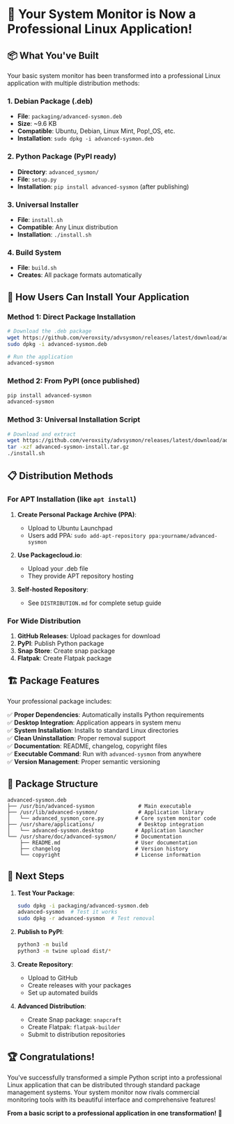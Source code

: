 # 🎉 Your System Monitor is Now a Professional Linux Application!

## 📦 What You've Built

Your basic system monitor has been transformed into a professional Linux application with multiple distribution methods:

### 1. **Debian Package (.deb)**
- **File**: `packaging/advanced-sysmon.deb`
- **Size**: ~9.6 KB
- **Compatible**: Ubuntu, Debian, Linux Mint, Pop!_OS, etc.
- **Installation**: `sudo dpkg -i advanced-sysmon.deb`

### 2. **Python Package (PyPI ready)**
- **Directory**: `advanced_sysmon/`
- **File**: `setup.py`
- **Installation**: `pip install advanced-sysmon` (after publishing)

### 3. **Universal Installer**
- **File**: `install.sh`
- **Compatible**: Any Linux distribution
- **Installation**: `./install.sh`

### 4. **Build System**
- **File**: `build.sh`
- **Creates**: All package formats automatically

## 🚀 How Users Can Install Your Application

### Method 1: Direct Package Installation
```bash
# Download the .deb package
wget https://github.com/veroxsity/advsysmon/releases/latest/download/advanced-sysmon.deb
sudo dpkg -i advanced-sysmon.deb

# Run the application
advanced-sysmon
```

### Method 2: From PyPI (once published)
```bash
pip install advanced-sysmon
advanced-sysmon
```

### Method 3: Universal Installation Script
```bash
# Download and extract
wget https://github.com/veroxsity/advsysmon/releases/latest/download/advanced-sysmon-install.tar.gz
tar -xzf advanced-sysmon-install.tar.gz
./install.sh
```

## 📋 Distribution Methods

### For APT Installation (like `apt install`)

1. **Create Personal Package Archive (PPA)**:
   - Upload to Ubuntu Launchpad
   - Users add PPA: `sudo add-apt-repository ppa:yourname/advanced-sysmon`

2. **Use Packagecloud.io**:
   - Upload your .deb file
   - They provide APT repository hosting

3. **Self-hosted Repository**:
   - See `DISTRIBUTION.md` for complete setup guide

### For Wide Distribution

1. **GitHub Releases**: Upload packages for download
2. **PyPI**: Publish Python package
3. **Snap Store**: Create snap package
4. **Flatpak**: Create Flatpak package

## 🏗️ Package Features

Your professional package includes:

✅ **Proper Dependencies**: Automatically installs Python requirements  
✅ **Desktop Integration**: Application appears in system menu  
✅ **System Installation**: Installs to standard Linux directories  
✅ **Clean Uninstallation**: Proper removal support  
✅ **Documentation**: README, changelog, copyright files  
✅ **Executable Command**: Run with `advanced-sysmon` from anywhere  
✅ **Version Management**: Proper semantic versioning  

## 📁 Package Structure

```
advanced-sysmon.deb
├── /usr/bin/advanced-sysmon              # Main executable
├── /usr/lib/advanced-sysmon/             # Application library
│   └── advanced_sysmon_core.py          # Core system monitor code
├── /usr/share/applications/              # Desktop integration
│   └── advanced-sysmon.desktop          # Application launcher
└── /usr/share/doc/advanced-sysmon/      # Documentation
    ├── README.md                        # User documentation
    ├── changelog                        # Version history
    └── copyright                        # License information
```

## 🎯 Next Steps

1. **Test Your Package**:
   ```bash
   sudo dpkg -i packaging/advanced-sysmon.deb
   advanced-sysmon  # Test it works
   sudo dpkg -r advanced-sysmon  # Test removal
   ```

2. **Publish to PyPI**:
   ```bash
   python3 -m build
   python3 -m twine upload dist/*
   ```

3. **Create Repository**:
   - Upload to GitHub
   - Create releases with your packages
   - Set up automated builds

4. **Advanced Distribution**:
   - Create Snap package: `snapcraft`
   - Create Flatpak: `flatpak-builder`
   - Submit to distribution repositories

## 🏆 Congratulations!

You've successfully transformed a simple Python script into a professional Linux application that can be distributed through standard package management systems. Your system monitor now rivals commercial monitoring tools with its beautiful interface and comprehensive features!

**From a basic script to a professional application in one transformation!** 🎉
